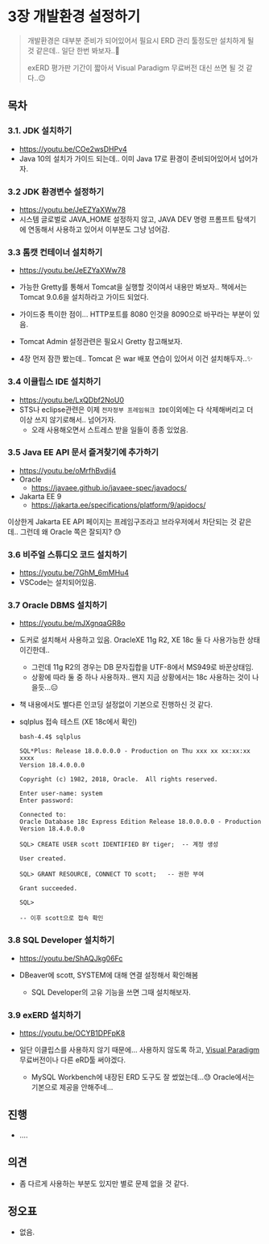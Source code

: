 # 3장 개발환경 설정하기

>  개발환경은 대부분 준비가 되어있어서 필요시 ERD 관리 툴정도만 설치하게 될 것 같은데.. 일단 한번 봐보자..🎈
>
>  exERD 평가판 기간이 짧아서 Visual Paradigm 무료버전 대신 쓰면 될 것 같다..😉



## 목차

### 3.1. JDK 설치하기

* https://youtu.be/COe2wsDHPv4
* Java 10의 설치가 가이드 되는데.. 이미 Java 17로 환경이 준비되어있어서 넘어가자.



### 3.2 JDK 환경변수 설정하기

* https://youtu.be/JeEZYaXWw78
* 시스템 글로벌로 JAVA_HOME 설정하지 않고, JAVA DEV 명령 프롬프트 탐색기에 연동해서 사용하고 있어서 이부분도 그냥 넘어감.



### 3.3 톰캣 컨테이너 설치하기

* https://youtu.be/JeEZYaXWw78

* 가능한 Gretty를 통해서 Tomcat을 실행할 것이여서 내용만 봐보자..  책에서는 Tomcat 9.0.6을 설치하라고 가이드 되었다.

* 가이드중 특이한 점이... HTTP포트를 8080 인것을 8090으로 바꾸라는 부분이 있음.

* Tomcat Admin 설정관련은 필요시 Gretty 참고해보자.

* 4장 먼저 잠깐 봤는데.. Tomcat 은 war 배포 연습이 있어서 이건 설치해두자..✨

  



### 3.4 이클립스 IDE 설치하기

* https://youtu.be/LxQDbf2NoU0
* STS나 eclipse관련은 이제 `전자정부 프레임워크 IDE`이외에는 다 삭제해버리고 더 이상 쓰지 않기로해서.. 넘어가자.
  * 오래 사용해오면서 스트레스 받을 일들이 종종 있었음.



### 3.5 Java EE API 문서 즐겨찾기에 추가하기

* https://youtu.be/oMrfhBvdij4
* Oracle
  * https://javaee.github.io/javaee-spec/javadocs/
* Jakarta EE 9 
  * https://jakarta.ee/specifications/platform/9/apidocs/

이상한게 Jakarta EE API 페이지는 프레임구조라고 브라우저에서 차단되는 것 같은데.. 그런데 왜 Oracle 쪽은 잘되지? 😓



### 3.6 비주얼 스튜디오 코드 설치하기

* https://youtu.be/7GhM_6mMHu4
* VSCode는 설치되어있음.



### 3.7 Oracle DBMS 설치하기

* https://youtu.be/mJXgnqaGR8o

* 도커로 설치해서 사용하고 있음. OracleXE 11g R2, XE 18c 둘 다 사용가능한 상태이긴한데..

  * 그런데 11g R2의 경우는 DB 문자집합을 UTF-8에서 MS949로 바꾼상태임.
  * 상황에 따라 둘 중 하나 사용하자.. 왠지 지금 상황에서는 18c 사용하는 것이 나을듯...😑

* 책 내용에서도 별다른 인코딩 설정없이 기본으로 진행하신 것 같다.

* sqlplus 접속 테스트 (XE 18c에서 확인)

  ```
  bash-4.4$ sqlplus
  
  SQL*Plus: Release 18.0.0.0.0 - Production on Thu xxx xx xx:xx:xx xxxx
  Version 18.4.0.0.0
  
  Copyright (c) 1982, 2018, Oracle.  All rights reserved.
  
  Enter user-name: system
  Enter password:
  
  Connected to:
  Oracle Database 18c Express Edition Release 18.0.0.0.0 - Production
  Version 18.4.0.0.0
  
  SQL> CREATE USER scott IDENTIFIED BY tiger;  -- 계정 생성
  
  User created.
  
  SQL> GRANT RESOURCE, CONNECT TO scott;   -- 권한 부여
  
  Grant succeeded.
  
  SQL>
  
  -- 이후 scott으로 접속 확인
  ```

  



### 3.8 SQL Developer 설치하기

* https://youtu.be/ShAQJkg06Fc

* DBeaver에 scott, SYSTEM에 대해 연결 설정해서 확인해봄

  * SQL Developer의 고유 기능을 쓰면 그때 설치해보자.

  

  

### 3.9 exERD 설치하기

* https://youtu.be/OCYB1DPFpK8

* 일단 이클립스를 사용하지 않기 때문에... 사용하지 않도록 하고,  [Visual Paradigm](https://www.visual-paradigm.com/) 무료버전이나 다른 eRD툴 써야겠다. 

  * MySQL Workbench에 내장된 ERD 도구도 잘 썼었는데...😓 Oracle에서는 기본으로 제공을 안해주네...

  



## 진행

* ....



## 의견

* 좀 다르게 사용하는 부분도 있지만 별로 문제 없을 것 같다.

  

## 정오표

* 없음.